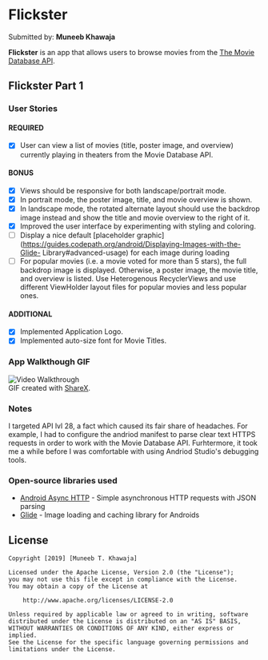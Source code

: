 # Flickster
Submitted by: **Muneeb Khawaja**

**Flickster** is an app that allows users to browse movies from the [The Movie Database API](http://docs.themoviedb.apiary.io/#).

## Flickster Part 1

### User Stories

#### REQUIRED 
* [x]  User can view a list of movies (title, poster image, and overview) currently playing in theaters from the Movie Database	 		API.

#### BONUS
* [x] Views should be responsive for both landscape/portrait mode.
* [x] In portrait mode, the poster image, title, and movie overview is shown.
* [x] In landscape mode, the rotated alternate layout should use the backdrop image instead and show the title and movie 		       overview to the right of it.
* [x] Improved the user interface by experimenting with styling and coloring.
* [ ] Display a nice default [placeholder graphic](https://guides.codepath.org/android/Displaying-Images-with-the-Glide-		       Library#advanced-usage) for each image during loading
* [ ] For popular movies (i.e. a movie voted for more than 5 stars), the full backdrop image is displayed. Otherwise, a poster 		       image, the movie title, and overview is listed. Use Heterogenous RecyclerViews and use different ViewHolder layout files 	  	for popular movies and less popular ones.

#### ADDITIONAL 
* [x] Implemented Application Logo. 
* [x] Implemented auto-size font for Movie Titles. 

### App Walkthough GIF

<img src="Flickster App.gif" title = 'Video Walkthrough' width='' alt='Video Walkthrough' ><br>
GIF created with [ShareX](https://getsharex.com/).

### Notes
I targeted API lvl 28, a fact which caused its fair share of headaches. For example, I had to configure the andriod manifest to parse
clear text HTTPS requests in order to work with the Movie Database API. Furhtermore, it took me a while before I was comfortable with using Andriod Studio's debugging tools.  


### Open-source libraries used

- [Android Async HTTP](https://github.com/loopj/android-async-http) - Simple asynchronous HTTP requests with JSON parsing
- [Glide](https://github.com/bumptech/glide) 			    - Image loading and caching library for Androids

## License

    Copyright [2019] [Muneeb T. Khawaja]

    Licensed under the Apache License, Version 2.0 (the "License");
    you may not use this file except in compliance with the License.
    You may obtain a copy of the License at

        http://www.apache.org/licenses/LICENSE-2.0

    Unless required by applicable law or agreed to in writing, software
    distributed under the License is distributed on an "AS IS" BASIS,
    WITHOUT WARRANTIES OR CONDITIONS OF ANY KIND, either express or implied.
    See the License for the specific language governing permissions and
    limitations under the License.




